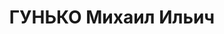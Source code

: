 ---
title: ГУНЬКО Михаил Ильич
description: '1904 р., Краснопільський р-н Сумської обл., українець, із селян, освіта
  початкова. Проживав у с. Халтуріно Карлівського р-ну Полтавської обл. Директор місцевого
  радгоспу.

  Заарештований 12 липня 1938 р. Засуджений Верховним Судом СРСР 7 грудня 1937 р.
  (стаття КК не вказана) за контрреволюційну діяльність до розстрілу з конфіскацією
  особистого майна. Вирок виконано 8 грудня 1937 р.

  Реабілітований Верховним Судом СРСР 6 грудня 1957 р.'
---